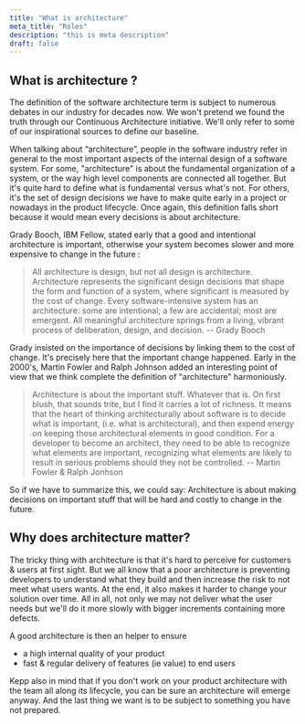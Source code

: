```yaml
---
title: "What is architecture"
meta_title: "Roles"
description: "this is meta description"
draft: false
---
```


## What is architecture ?

The definition of the software architecture term is subject to numerous debates in our industry for decades now. We won't pretend we found the truth through our Continuous Architecture initiative. We'll only refer to some of our inspirational sources to define our baseline.

When talking about “architecture”, people in the software industry refer in general to the most important aspects of the internal design of a software system. For some, "architecture" is about the fundamental organization of a system, or the way high level components are connected all together. But it's quite hard to define what is fundamental versus what's not. For others, it's the set of design decisions we have to make quite early in a project or nowadays in the product lifecycle. Once again, this definition falls short because it would mean every decisions is about architecture.

Grady Booch, IBM Fellow, stated early that a good and intentional architecture is important, otherwise your system becomes slower and more expensive to change in the future :

>All architecture is design, but not all design is architecture. Architecture represents the significant design decisions that shape the form and function of a system, where significant is measured by the cost of change.  Every software-intensive system has an architecture: some are intentional; a few are accidental; most are emergent. All meaningful architecture springs from a living, vibrant process of deliberation, design, and decision. -- Grady Booch

Grady insisted on the importance of decisions by linking them to the cost of change. It's precisely here that the important change happened. Early in the 2000's, Martin Fowler and Ralph Johnson added an interesting point of view that we think complete the definition of "architecture" harmoniously.

> Architecture is about the important stuff. Whatever that is. On first blush, that sounds trite, but I find it carries a lot of richness. It means that the heart of thinking architecturally about software is to decide what is important, (i.e. what is architectural), and then expend energy on keeping those architectural elements in good condition. For a developer to become an architect, they need to be able to recognize what elements are important, recognizing what elements are likely to result in serious problems should they not be controlled. -- Martin Fowler & Ralph Jonhson

So if we have to summarize this, we could say: Architecture is about making decisions on important stuff that will be hard and costly to change in the future.

## Why does architecture matter?

The tricky thing with architecture is that it's hard to perceive for customers & users at first sight. But we all know that a poor architecture is preventing developers to understand what they build and then increase the risk to not meet what users wants. At the end, it also makes it harder to change your solution over time. All in all, not only we may not deliver what the user needs but we'll do it more slowly with bigger increments containing more defects.

A good architecture is then an helper to ensure

* a high internal quality of your product
* fast & regular delivery of features (ie value) to end users

Kepp also in mind that if you don't work on your product architecture with the team all along its lifecycle, you can be sure an architecture will emerge anyway. And the last thing we want is to be subject to something you have not prepared.

